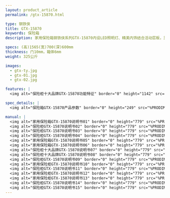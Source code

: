```yaml
---
layout: product_article
permalink: /gtx-15870.html

type: 钢铁侠
title: GTX-15870
keywords: 保险箱
description: 家用保险箱钢铁侠系列GTX-15870内设LED照明灯、精美内饰结合活动层板，灵活重组箱内空间，全方位、多角度传递人性化的实用贴心。

specs: (高)1565(宽)700(深)600mm
thickness: 门10mm，箱体6mm
weight: 325公斤

images:
  - gtx-ty.jpg
  - gtx-01.jpg
  - gtx-02.jpg

features: |
  <img alt="保险柜十大品牌GTX-15870功能特征" border="0" height="1142" src="%PRODIMGS%/gtx-gn.jpg" width="538" />

spec_details: |
  <img alt="保险箱GTX-15870产品参数" border="0" height="249" src="%PRODIMGS%/gtx-cpcs.jpg" width="538" />

manual: |
  <img alt="家用保险箱GTX-15870说明书01" border="0" height="779" src="%PRODIMGS%/gtx-sm01.jpg" width="528" />  
  <img alt="保险柜GTX-15870说明书02" border="0" height="779" src="%PRODIMGS%/gtx-sm02.jpg" width="528" />  
  <img alt="保险柜GTX-15870说明书03" border="0" height="779" src="%PRODIMGS%/gtx-sm03.jpg" width="528" />  
  <img alt="保险柜GTX-15870说明书04" border="0" height="779" src="%PRODIMGS%/gtx-sm04.jpg" width="528" />  
  <img alt="家用保险箱GTX-15870说明书05" border="0" height="779" src="%PRODIMGS%/gtx-sm05.jpg" width="528" />  
  <img alt="家用保险箱GTX-15870说明书06" border="0" height="779" src="%PRODIMGS%/gtx-sm06.jpg" width="528" />  
  <img alt="保险柜十大品牌GTX-15870说明书07" border="0" height="779" src="%PRODIMGS%/gtx-sm07.jpg" width="528" />  
  <img alt="保险柜十大品牌GTX-15870说明书08" border="0" height="779" src="%PRODIMGS%/gtx-sm08.jpg" width="528" />  
  <img alt="保险柜GTX-15870说明书09" border="0" height="779" src="%PRODIMGS%/gtx-sm09.jpg" width="528" />  
  <img alt="家用保险柜GTX-15870说明书10" border="0" height="779" src="%PRODIMGS%/gtx-sm10.jpg" width="528" />  
  <img alt="保险柜GTX-15870说明书11" border="0" height="779" src="%PRODIMGS%/gtx-sm11.jpg" width="528" />  
  <img alt="家用保险柜GTX-15870说明书12" border="0" height="779" src="%PRODIMGS%/gtx-sm12.jpg" width="528" />  
  <img alt="家用保险柜GTX-15870说明书13" border="0" height="779" src="%PRODIMGS%/gtx-sm13.jpg" width="528" />  
  <img alt="保险柜GTX-15870说明书14" border="0" height="779" src="%PRODIMGS%/gtx-sm14.jpg" width="528" />  
  <img alt="保险柜GTX-15870说明书15" border="0" height="779" src="%PRODIMGS%/gtx-sm15.jpg" width="528" />
---
```

